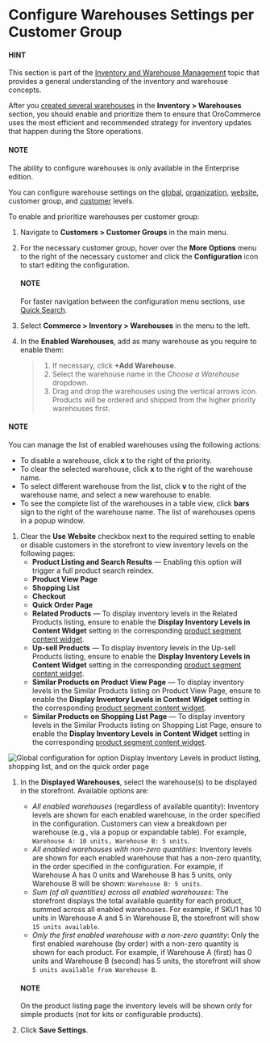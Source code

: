 <a id="user-guide-customers-customer-group-inventory-settings"></a>

# Configure Warehouses Settings per Customer Group

#### HINT
This section is part of the [Inventory and Warehouse Management](../../../../../../concept-guides/catalog-promotions/inventory/index.md#concept-guide-inventory) topic that provides a general understanding of the inventory and warehouse concepts.

After you [created several warehouses](../../../../../inventory/create.md#user-guide-inventory-warehouse-create) in the **Inventory > Warehouses** section, you should enable and prioritize them to ensure that OroCommerce uses the most efficient and recommended strategy for inventory updates that happen during the Store operations.

#### NOTE
The ability to configure warehouses is only available in the Enterprise edition.

You can configure warehouse settings on the [global](../../../../../system/configuration/commerce/inventory/warehouses.md#configuration-guide-commerce-configuration-inventory-warehouses), [organization](../../../../../system/user-management/organizations/org-configuration/commerce/inventory/organization-warehouses.md#warehouses-organization), [website](../../../../../system/websites/web-configuration/commerce/inventory/website-warehouse.md#warehouses-website), customer group, and [customer](../../../../customers/customer-configuration/commerce/inventory/customer-warehouse-settings.md#user-guide-customers-inventory-settings) levels.

To enable and prioritize warehouses per customer group:

1. Navigate to **Customers > Customer Groups** in the main menu.
2. For the necessary customer group, hover over the <i class="fa fa-ellipsis-h fa-lg" aria-hidden="true"></i> **More Options** menu to the right of the necessary customer and click the <i class="fas fa-cog" aria-hidden="true"></i> **Configuration** icon to start editing the configuration.

   #### NOTE
   For faster navigation between the configuration menu sections, use [Quick Search](../../../../../system/configuration/quick-search.md#user-guide-system-configuration-quick-search).
3. Select **Commerce > Inventory > Warehouses** in the menu to the left.
4. In the **Enabled Warehouses**, add as many warehouse as you require to enable them:
   > 1. If necessary, click **+Add Warehouse**.
   > 2. Select the warehouse name in the *Choose a Warehouse* dropdown.
   > 3. Drag and drop the warehouses using the vertical arrows icon.
   >    Products will be ordered and shipped from the higher priority warehouses first.

#### NOTE
You can manage the list of enabled warehouses using the following actions:

* To disable a warehouse, click **x** to the right of the priority.
* To clear the selected warehouse, click **x** to the right of the warehouse name.
* To select different warehouse from the list, click **v** to the right of the warehouse name, and select a new warehouse to enable.
* To see the complete list of the warehouses in a table view, click **bars** sign to the right of the warehouse name. The list of warehouses opens in a popup window.

1. Clear the **Use Website** checkbox next to the required setting to enable or disable customers in the storefront to view inventory levels on the following pages:
   * **Product Listing and Search Results** — Enabling this option will trigger a full product search reindex.
   * **Product View Page**
   * **Shopping List**
   * **Checkout**
   * **Quick Order Page**
   * **Related Products** — To display inventory levels in the Related Products listing, ensure to enable the **Display Inventory Levels in Content Widget** setting in the corresponding [product segment content widget](../../../../../marketing/content-widgets/index.md#content-widgets-product-segment).
   * **Up-sell Products** — To display inventory levels in the Up-sell Products listing, ensure to enable the **Display Inventory Levels in Content Widget** setting in the corresponding [product segment content widget](../../../../../marketing/content-widgets/index.md#content-widgets-product-segment).
   * **Similar Products on Product View Page** — To display inventory levels in the Similar Products listing on Product View Page, ensure to enable the **Display Inventory Levels in Content Widget** setting in the corresponding [product segment content widget](../../../../../marketing/content-widgets/index.md#content-widgets-product-segment).
   * **Similar Products on Shopping List Page** — To display inventory levels in the Similar Products listing on Shopping List Page, ensure to enable the **Display Inventory Levels in Content Widget** setting in the corresponding [product segment content widget](../../../../../marketing/content-widgets/index.md#content-widgets-product-segment).

![Global configuration for option Display Inventory Levels in product listing, shopping list, and on the quick order page](user/img/system/config_commerce/inventory/inventory-levels-storefront.png)
1. In the **Displayed Warehouses**, select the warehouse(s) to be displayed in the storefront. Available options are:
   * *All enabled warehouses* (regardless of available quantity): Inventory levels are shown for each enabled warehouse, in the order specified in the configuration. Customers can view a breakdown per warehouse (e.g., via a popup or expandable table). For example, `Warehouse A: 10 units, Warehouse B: 5 units`.
   * *All enabled warehouses with non-zero quantities*: Inventory levels are shown for each enabled warehouse that has a non-zero quantity, in the order specified in the configuration. For example, if Warehouse A has 0 units and Warehouse B has 5 units, only Warehouse B will be shown: `Warehouse B: 5 units`.
   * *Sum (of all quantities) across all enabled warehouses*: The storefront displays the total available quantity for each product, summed across all enabled warehouses. For example, if SKU1 has 10 units in Warehouse A and 5 in Warehouse B, the storefront will show `15 units available`.
   * *Only the first enabled warehouse with a non-zero quantity*:  Only the first enabled warehouse (by order) with a non-zero quantity is shown for each product. For example, if Warehouse A (first) has 0 units and Warehouse B (second) has 5 units, the storefront will show `5 units available from Warehouse B`.

   #### NOTE
   On the product listing page the inventory levels will be shown only for simple products (not for kits or configurable products).
2. Click **Save Settings**.

<!-- fa-bars = fa-navicon -->
<!-- Ic Tiles is used as Set As Default in saved views, and as tiles in display layout options -->
<!-- IcPencil refers to Rename in Commerce and Inline Editing in CRM -->
<!-- Check mark in the square. -->
<!-- SortDesc is also used as drop-down arrow -->
<!-- A -->
<!-- B -->
<!-- C -->
<!-- D -->
<!-- E -->
<!-- F -->
<!-- G -->
<!-- H -->
<!-- I -->
<!-- L -->
<!-- M -->
<!-- P -->
<!-- R -->
<!-- S -->
<!-- T -->
<!-- U -->
<!-- Z -->
